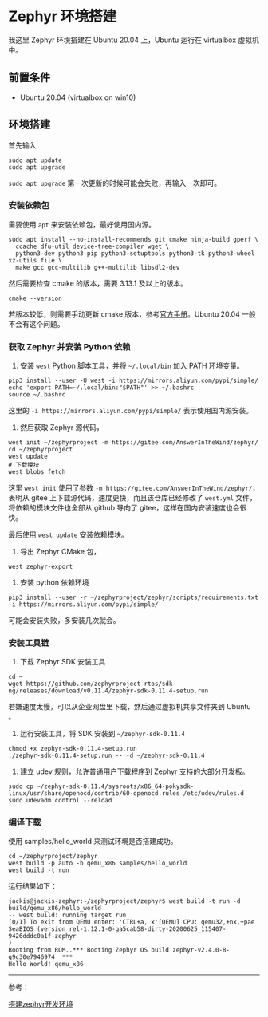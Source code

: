 # Zephyr 环境搭建

我这里 Zephyr 环境搭建在 Ubuntu 20.04 上，Ubuntu 运行在 virtualbox 虚拟机中。

## 前置条件

- Ubuntu 20.04 (virtualbox on win10)

## 环境搭建

首先输入



```shell
sudo apt update
sudo apt upgrade
```

`sudo apt upgrade` 第一次更新的时候可能会失败，再输入一次即可。

### 安装依赖包

需要使用 `apt` 来安装依赖包，最好使用国内源。



```shell
sudo apt install --no-install-recommends git cmake ninja-build gperf \
  ccache dfu-util device-tree-compiler wget \
  python3-dev python3-pip python3-setuptools python3-tk python3-wheel xz-utils file \
  make gcc gcc-multilib g++-multilib libsdl2-dev
```

然后需要检查 cmake 的版本，需要 3.13.1 及以上的版本。



```shell
cmake --version
```

若版本较低，则需要手动更新 cmake 版本，参考[官方手册](https://links.jianshu.com/go?to=https%3A%2F%2Fdocs.zephyrproject.org%2Flatest%2Fgetting_started%2Findex.html%23install-dependencies)。Ubuntu 20.04 一般不会有这个问题。

### 获取 Zephyr 并安装 Python 依赖

1. 安装 `west` Python 脚本工具，并将 `~/.local/bin` 加入 PATH 环境变量。



```shell
pip3 install --user -U west -i https://mirrors.aliyun.com/pypi/simple/
echo 'export PATH=~/.local/bin:"$PATH"' >> ~/.bashrc
source ~/.bashrc
```

这里的 `-i https://mirrors.aliyun.com/pypi/simple/` 表示使用国内源安装。

1. 然后获取 Zephyr 源代码，



```shell
west init ~/zephyrproject -m https://gitee.com/AnswerInTheWind/zephyr/ 
cd ~/zephyrproject
west update
# 下载摸块
west blobs fetch
```

这里 `west init` 使用了参数 `-m https://gitee.com/AnswerInTheWind/zephyr/`， 表明从 gitee 上下载源代码，速度更快，而且该仓库已经修改了 `west.yml` 文件，将依赖的模块文件也全部从 github 导向了 gitee，这样在国内安装速度也会很快。

最后使用 `west update` 安装依赖模块。

1. 导出 Zephyr CMake 包，



```shell
west zephyr-export
```

1. 安装 python 依赖环境



```shell
pip3 install --user -r ~/zephyrproject/zephyr/scripts/requirements.txt -i https://mirrors.aliyun.com/pypi/simple/
```

可能会安装失败，多安装几次就会。

### 安装工具链

1. 下载 Zephyr SDK 安装工具



```shell
cd ~
wget https://github.com/zephyrproject-rtos/sdk-ng/releases/download/v0.11.4/zephyr-sdk-0.11.4-setup.run
```

若嫌速度太慢，可以从企业网盘里下载，然后通过虚拟机共享文件夹到 Ubuntu 。

1. 运行安装工具，将 SDK 安装到 `~/zephyr-sdk-0.11.4`



```shell
chmod +x zephyr-sdk-0.11.4-setup.run
./zephyr-sdk-0.11.4-setup.run -- -d ~/zephyr-sdk-0.11.4
```

1. 建立 udev 规则，允许普通用户下载程序到 Zephyr 支持的大部分开发板。



```shell
sudo cp ~/zephyr-sdk-0.11.4/sysroots/x86_64-pokysdk-linux/usr/share/openocd/contrib/60-openocd.rules /etc/udev/rules.d
sudo udevadm control --reload
```

### 编译下载

使用 samples/hello_world 来测试环境是否搭建成功。



```shell
cd ~/zephyrproject/zephyr
west build -p auto -b qemu_x86 samples/hello_world
west build -t run
```

运行结果如下：



```shell
jackis@jackis-zephyr:~/zephyrproject/zephyr$ west build -t run -d build/qemu_x86/hello_world
-- west build: running target run
[0/1] To exit from QEMU enter: 'CTRL+a, x'[QEMU] CPU: qemu32,+nx,+pae
SeaBIOS (version rel-1.12.1-0-ga5cab58-dirty-20200625_115407-9426dddc0a1f-zephyr
)
Booting from ROM..*** Booting Zephyr OS build zephyr-v2.4.0-8-g9c30e7946974  ***
Hello World! qemu_x86
```

------

参考：

[搭建zephyr开发环境](https://links.jianshu.com/go?to=https%3A%2F%2Fsupperthomas-wiki.readthedocs.io%2Fen%2Flatest%2F09_answerinthewind%2F03_zephyr%2Fzephyr_env.html)
